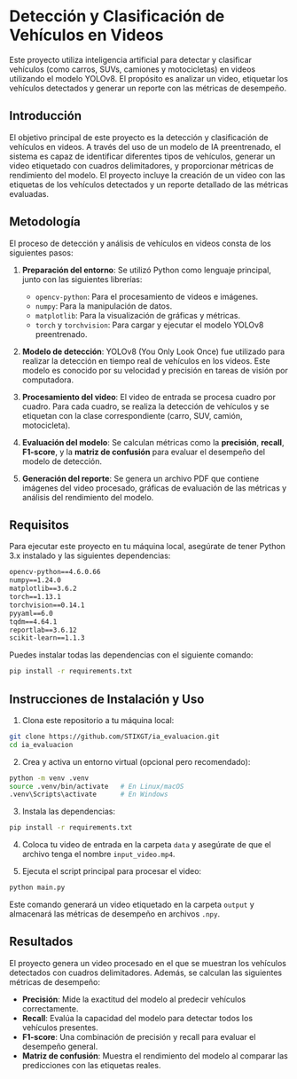 # Detección y Clasificación de Vehículos en Videos

Este proyecto utiliza inteligencia artificial para detectar y clasificar vehículos (como carros, SUVs, camiones y motocicletas) en videos utilizando el modelo YOLOv8. El propósito es analizar un video, etiquetar los vehículos detectados y generar un reporte con las métricas de desempeño.

## Introducción

El objetivo principal de este proyecto es la detección y clasificación de vehículos en videos. A través del uso de un modelo de IA preentrenado, el sistema es capaz de identificar diferentes tipos de vehículos, generar un video etiquetado con cuadros delimitadores, y proporcionar métricas de rendimiento del modelo. El proyecto incluye la creación de un video con las etiquetas de los vehículos detectados y un reporte detallado de las métricas evaluadas.

## Metodología

El proceso de detección y análisis de vehículos en videos consta de los siguientes pasos:

1.  **Preparación del entorno**: Se utilizó Python como lenguaje principal, junto con las siguientes librerías:

    - `opencv-python`: Para el procesamiento de videos e imágenes.
    - `numpy`: Para la manipulación de datos.
    - `matplotlib`: Para la visualización de gráficas y métricas.
    - `torch` y `torchvision`: Para cargar y ejecutar el modelo YOLOv8 preentrenado.

2.  **Modelo de detección**: YOLOv8 (You Only Look Once) fue utilizado para realizar la detección en tiempo real de vehículos en los videos. Este modelo es conocido por su velocidad y precisión en tareas de visión por computadora.

3.  **Procesamiento del video**: El video de entrada se procesa cuadro por cuadro. Para cada cuadro, se realiza la detección de vehículos y se etiquetan con la clase correspondiente (carro, SUV, camión, motocicleta).

4.  **Evaluación del modelo**: Se calculan métricas como la **precisión**, **recall**, **F1-score**, y la **matriz de confusión** para evaluar el desempeño del modelo de detección.

5.  **Generación del reporte**: Se genera un archivo PDF que contiene imágenes del video procesado, gráficas de evaluación de las métricas y análisis del rendimiento del modelo.

## Requisitos

Para ejecutar este proyecto en tu máquina local, asegúrate de tener Python 3.x instalado y las siguientes dependencias:

```txt
opencv-python==4.6.0.66
numpy==1.24.0
matplotlib==3.6.2
torch==1.13.1
torchvision==0.14.1
pyyaml==6.0
tqdm==4.64.1
reportlab==3.6.12
scikit-learn==1.1.3
```

Puedes instalar todas las dependencias con el siguiente comando:

```bash
pip install -r requirements.txt
```

## Instrucciones de Instalación y Uso

1.  Clona este repositorio a tu máquina local:

```bash
git clone https://github.com/STIXGT/ia_evaluacion.git
cd ia_evaluacion
```

2.  Crea y activa un entorno virtual (opcional pero recomendado):

```bash
python -m venv .venv
source .venv/bin/activate   # En Linux/macOS
.venv\Scripts\activate      # En Windows
```

3.  Instala las dependencias:

```bash
pip install -r requirements.txt
```

4.  Coloca tu video de entrada en la carpeta `data` y asegúrate de que el archivo tenga el nombre `input_video.mp4`.

5.  Ejecuta el script principal para procesar el video:

```bash
python main.py
```

Este comando generará un video etiquetado en la carpeta `output` y almacenará las métricas de desempeño en archivos `.npy`.

## Resultados

El proyecto genera un video procesado en el que se muestran los vehículos detectados con cuadros delimitadores. Además, se calculan las siguientes métricas de desempeño:

- **Precisión**: Mide la exactitud del modelo al predecir vehículos correctamente.
- **Recall**: Evalúa la capacidad del modelo para detectar todos los vehículos presentes.
- **F1-score**: Una combinación de precisión y recall para evaluar el desempeño general.
- **Matriz de confusión**: Muestra el rendimiento del modelo al comparar las predicciones con las etiquetas reales.
